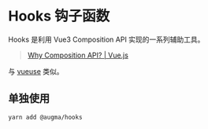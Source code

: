 # Hooks 钩子函数

Hooks 是利用 Vue3 Composition API 实现的一系列辅助工具。

> [Why Composition API? | Vue.js](https://v3.vuejs.org/guide/composition-api-introduction.html#why-composition-api)

与 [vueuse](https://github.com/vueuse/vueuse) 类似。

## 单独使用

```bash
yarn add @augma/hooks
```
